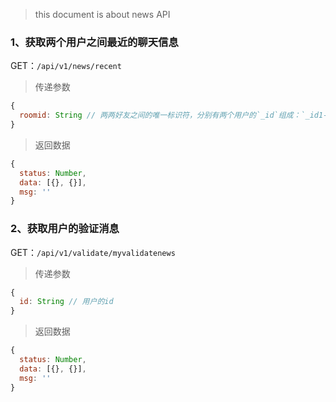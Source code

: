 
> this document is about news API

### 1、获取两个用户之间最近的聊天信息

GET：`/api/v1/news/recent`

> 传递参数

```JavaScript
{
  roomid: String // 两两好友之间的唯一标识符，分别有两个用户的`_id`组成：`_id1-_id2`
}
```
> 返回数据
```javascript
{
  status: Number,
  data: [{}, {}],
  msg: ''
}
```

### 2、获取用户的验证消息

GET：`/api/v1/validate/myvalidatenews`

> 传递参数

```JavaScript
{
  id: String // 用户的id
}
```
> 返回数据
```javascript
{
  status: Number,
  data: [{}, {}],
  msg: ''
}
```
